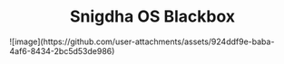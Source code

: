 <h1 align="center">Snigdha OS Blackbox</h1>
![image](https://github.com/user-attachments/assets/924ddf9e-baba-4af6-8434-2bc5d53de986)

